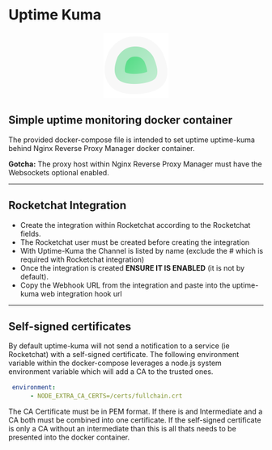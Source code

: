 # Uptime Kuma

<div align="center" width="100%">
    <img src="https://github.com/louislam/uptime-kuma/blob/master/public/icon.svg" width="128" alt="" />
</div>

## Simple uptime monitoring docker container

The provided docker-compose file is intended to set uptime uptime-kuma behind Nginx Reverse Proxy Manager docker container.

**Gotcha:** The proxy host within Nginx Reverse Proxy Manager must have the Websockets optional enabled.

---

## Rocketchat Integration ##

- Create the integration within Rocketchat according to the Rocketchat fields.
- The Rocketchat user must be created before creating the integration
- With Uptime-Kuma the Channel is listed by name (exclude the # which is required with Rocketchat integration)
- Once the integration is created **ENSURE IT IS ENABLED** (it is not by default).
- Copy the Webhook URL from the integration and paste into the uptime-kuma web integration hook url

---

## Self-signed certificates ##

By default uptime-kuma will not send a notification to a service (ie Rocketchat) with a self-signed certificate.  The following environment variable within the docker-compose leverages a node.js system environment variable which will add a CA to the trusted ones.

```yaml
 environment:
      - NODE_EXTRA_CA_CERTS=/certs/fullchain.crt
```

The CA Certificate must be in PEM format.  If there is and Intermediate and a CA both must be combined into one certificate.  If the self-signed certificate is only a CA without an intermediate than this is all thats needs to be presented into the docker container.  
